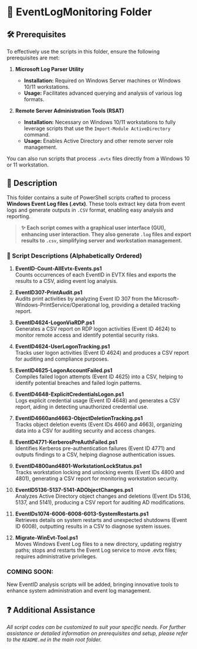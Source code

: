 # 📂 EventLogMonitoring Folder

## 🛠️ Prerequisites

To effectively use the scripts in this folder, ensure the following prerequisites are met:

1. **Microsoft Log Parser Utility**  
   - **Installation:** Required on Windows Server machines or Windows 10/11 workstations.  
   - **Usage:** Facilitates advanced querying and analysis of various log formats.

2. **Remote Server Administration Tools (RSAT)**  
   - **Installation:** Necessary on Windows 10/11 workstations to fully leverage scripts that use the `Import-Module ActiveDirectory` command.  
   - **Usage:** Enables Active Directory and other remote server role management.

You can also run scripts that process `.evtx` files directly from a Windows 10 or 11 workstation.

## 📄 Description

This folder contains a suite of PowerShell scripts crafted to process **Windows Event Log files (.evtx)**. These tools extract key data from event logs and generate outputs in `.CSV` format, enabling easy analysis and reporting.

> **✨ Each script comes with a graphical user interface (GUI), enhancing user interaction. They also generate `.log` files and export results to `.csv`, simplifying server and workstation management.**

### 📜 Script Descriptions (Alphabetically Ordered)

1. **EventID-Count-AllEvtx-Events.ps1**  
   Counts occurrences of each EventID in EVTX files and exports the results to a CSV, aiding event log analysis.

2. **EventID307-PrintAudit.ps1**  
   Audits print activities by analyzing Event ID 307 from the Microsoft-Windows-PrintService/Operational log, providing a detailed tracking report.

3. **EventID4624-LogonViaRDP.ps1**  
   Generates a CSV report on RDP logon activities (Event ID 4624) to monitor remote access and identify potential security risks.

4. **EventID4624-UserLogonTracking.ps1**  
   Tracks user logon activities (Event ID 4624) and produces a CSV report for auditing and compliance purposes.

5. **EventID4625-LogonAccountFailed.ps1**  
   Compiles failed logon attempts (Event ID 4625) into a CSV, helping to identify potential breaches and failed login patterns.

6. **EventID4648-ExplicitCredentialsLogon.ps1**  
   Logs explicit credential usage (Event ID 4648) and generates a CSV report, aiding in detecting unauthorized credential use.

7. **EventID4660and4663-ObjectDeletionTracking.ps1**  
   Tracks object deletion events (Event IDs 4660 and 4663), organizing data into a CSV for auditing security and access changes.

8. **EventID4771-KerberosPreAuthFailed.ps1**  
   Identifies Kerberos pre-authentication failures (Event ID 4771) and outputs findings to a CSV, helping diagnose authentication issues.

9. **EventID4800and4801-WorkstationLockStatus.ps1**  
   Tracks workstation locking and unlocking events (Event IDs 4800 and 4801), generating a CSV report for monitoring workstation security.

10. **EventID5136-5137-5141-ADObjectChanges.ps1**  
    Analyzes Active Directory object changes and deletions (Event IDs 5136, 5137, and 5141), producing a CSV report for auditing AD modifications.

11. **EventIDs1074-6006-6008-6013-SystemRestarts.ps1**  
    Retrieves details on system restarts and unexpected shutdowns (Event ID 6008), outputting results in a CSV to diagnose system issues.

12. **Migrate-WinEvt-Tool.ps1**  
    Moves Windows Event Log files to a new directory, updating registry paths; stops and restarts the Event Log service to move .evtx files; requires administrative privileges.
    
### COMING SOON:
New EventID analysis scripts will be added, bringing innovative tools to enhance system administration and event log management.

## ❓ Additional Assistance

*All script codes can be customized to suit your specific needs. For further assistance or detailed information on prerequisites and setup, please refer to the `README.md` in the main root folder.*

